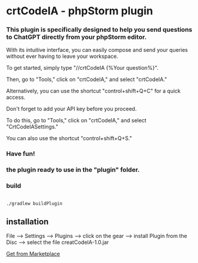 # crtCodeIA - phpStorm plugin


###  This plugin is specifically designed to help you send questions to ChatGPT directly from your phpStorm editor.

With its intuitive interface, you can easily compose and send your queries without ever having to leave your workspace.

To get started, simply type "//crtCodeIA {%Your question%}". 

Then, go to "Tools," click on "crtCodeIA," and select "crtCodeIA." 

Alternatively, you can use the shortcut "control+shift+Q+C" for a quick access.

Don't forget to add your API key before you proceed. 

To do this, go to "Tools," click on "crtCodeIA," and select "CrtCodeIASettings." 

You can also use the shortcut "control+shift+Q+S."


###  Have fun!


### the plugin ready to use in the "plugin" folder.


### build

```

./gradlew buildPlugin

```

## installation

File --> Settings --> Plugins --> click on the gear --> install Plugin from the Disc --> select the file creatCodeIA-1.0.jar


[Get from Marketplace](https://plugins.jetbrains.com/plugin/21431-creatcodeia)


